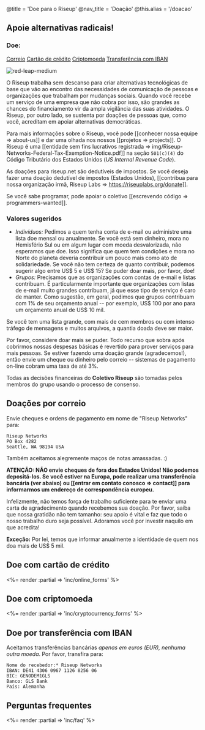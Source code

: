 @title = 'Doe para o Riseup'
@nav_title = 'Doação'
@this.alias = '/doacao'

## Apoie alternativas radicais!

### Doe:

<a class="btn btn-default" href="#doações-por-correio">Correio</a> <a class="btn btn-default" href="#doe-com-cartão-de-crédito">Cartão de crédito</a> <a class="btn btn-default" href="#doe-com-criptomoeda">Criptomoeda</a> <a class="btn btn-default" href="#doe-por-transferência-com-iban">Transferência com IBAN</a>

<p class="pull-right"><img class="image-right" src="img/red-leap-medium.jpg" alt="red-leap-medium"></p>

O Riseup trabalha sem descanso para criar alternativas tecnológicas de base que vão ao encontro das necessidades de comunicação de pessoas e organizações que trabalham por mudanças sociais. Quando você recebe um serviço de uma empresa que não cobra por isso, são grandes as chances do financiamento vir da ampla vigilância das suas atividades. O Riseup, por outro lado, se sustenta por doações de pessoas que, como você, acreditam em apoiar alternativas democráticas.

Para mais informações sobre o Riseup, você pode [[conhecer nossa equipe => about-us]] e dar uma olhada nos nossos [[projetos => projects]]. O Riseup é uma [[entidade sem fins lucrativos registrada => img/Riseup-Networks-Federal-Tax-Exemption-Notice.pdf]] na seção `501(c)(4)` do Código Tributário dos Estados Unidos (_US Internal Revenue Code_).

As doações para riseup.net são dedutíveis de impostos. Se você deseja fazer uma doação dedutível de impostos (Estados Unidos), [[contribua para nossa organização irmã, Riseup Labs => https://riseuplabs.org/donate]].

Se você sabe programar, pode apoiar o coletivo [[escrevendo código => programmers-wanted]].

### Valores sugeridos

* *Indivíduos:* Pedimos a quem tenha conta de e-mail ou administre uma lista doe mensal ou anualmente. Se você está sem dinheiro, mora no Hemisfério Sul ou em algum lugar com moeda desvalorizada, não esperamos que doe. Isso significa que quem tem condições e mora no Norte do planeta deveria contribuir um pouco mais como ato de solidariedade. Se você não tem certeza de quanto contribuir, podemos sugerir algo entre US$ 5 e US$ 15? Se puder doar mais, por favor, doe!
* *Grupos:* Precisamos que as organizações com contas de e-mail e listas contribuam. É particularmente importante que organizações com listas de e-mail muito grandes contribuam, já que esse tipo de serviço é caro de manter. Como sugestão, em geral, pedimos que grupos contribuam com 1% de seu orçamento anual -- por exemplo, US$ 100 por ano para um orçamento anual de US$ 10 mil.

Se você tem uma lista grande, com mais de cem membros ou com intenso tráfego de mensagens e muitos arquivos, a quantia doada deve ser maior.

Por favor, considere doar mais se puder. Todo recurso que sobra após cobrirmos nossas despesas básicas é revertido para prover serviços para mais pessoas. Se estiver fazendo uma doação grande (agradecemos!), então envie um cheque ou dinheiro pelo correio -- sistemas de pagamento on-line cobram uma taxa de até 3%.

Todas as decisões financeiras do **Coletivo Riseup** são tomadas pelos membros do grupo usando o processo de consenso.


## Doações por correio

Envie cheques e ordens de pagamento em nome de "Riseup Networks" para:

	Riseup Networks
	PO Box 4282
	Seattle, WA 98194 USA

Também aceitamos alegremente maços de notas amassadas. :)

**ATENÇÃO: NÃO envie cheques de fora dos Estados Unidos! Não podemos depositá-los. Se você estiver na Europa, pode realizar uma transferência bancária (ver abaixo) ou [[entrar em contato conosco => contact]] para informarmos um endereço de correspondência europeu.**

Infelizmente, não temos força de trabalho suficiente para te enviar uma carta de agradecimento quando recebemos sua doação. Por favor, saiba que nossa gratidão não tem tamanho: seu apoio é vital e faz que todo o nosso trabalho duro seja possível. Adoramos você por investir naquilo em que acredita! 

**Exceção:** Por lei, temos que informar anualmente a identidade de quem nos doa mais de US$ 5 mil.

## Doe com cartão de crédito

<%= render :partial => 'inc/online_forms' %>

## Doe com criptomoeda

<%= render :partial => 'inc/cryptocurrency_forms' %>

## Doe por transferência com IBAN

Aceitamos transferências bancárias *apenas em euros (EUR), nenhuma outra moeda*. Por favor, transfira para:

	Nome do recebedor:* Riseup Networks
	IBAN: DE41 4306 0967 1126 8256 06
	BIC: GENODEM1GLS
	Banco: GLS Bank
	País: Alemanha

## Perguntas frequentes

<%= render :partial => 'inc/faq' %>
